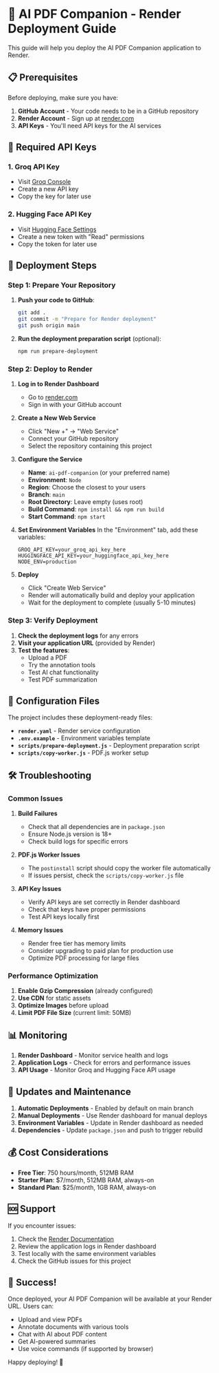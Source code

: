 # 🚀 AI PDF Companion - Render Deployment Guide

This guide will help you deploy the AI PDF Companion application to Render.

## 📋 Prerequisites

Before deploying, make sure you have:

1. **GitHub Account** - Your code needs to be in a GitHub repository
2. **Render Account** - Sign up at [render.com](https://render.com)
3. **API Keys** - You'll need API keys for the AI services

## 🔑 Required API Keys

### 1. Groq API Key
- Visit [Groq Console](https://console.groq.com/keys)
- Create a new API key
- Copy the key for later use

### 2. Hugging Face API Key
- Visit [Hugging Face Settings](https://huggingface.co/settings/tokens)
- Create a new token with "Read" permissions
- Copy the token for later use

## 🚀 Deployment Steps

### Step 1: Prepare Your Repository

1. **Push your code to GitHub**:
   ```bash
   git add .
   git commit -m "Prepare for Render deployment"
   git push origin main
   ```

2. **Run the deployment preparation script** (optional):
   ```bash
   npm run prepare-deployment
   ```

### Step 2: Deploy to Render

1. **Log in to Render Dashboard**
   - Go to [render.com](https://render.com)
   - Sign in with your GitHub account

2. **Create a New Web Service**
   - Click "New +" → "Web Service"
   - Connect your GitHub repository
   - Select the repository containing this project

3. **Configure the Service**
   - **Name**: `ai-pdf-companion` (or your preferred name)
   - **Environment**: `Node`
   - **Region**: Choose the closest to your users
   - **Branch**: `main`
   - **Root Directory**: Leave empty (uses root)
   - **Build Command**: `npm install && npm run build`
   - **Start Command**: `npm start`

4. **Set Environment Variables**
   In the "Environment" tab, add these variables:
   ```
   GROQ_API_KEY=your_groq_api_key_here
   HUGGINGFACE_API_KEY=your_huggingface_api_key_here
   NODE_ENV=production
   ```

5. **Deploy**
   - Click "Create Web Service"
   - Render will automatically build and deploy your application
   - Wait for the deployment to complete (usually 5-10 minutes)

### Step 3: Verify Deployment

1. **Check the deployment logs** for any errors
2. **Visit your application URL** (provided by Render)
3. **Test the features**:
   - Upload a PDF
   - Try the annotation tools
   - Test AI chat functionality
   - Test PDF summarization

## 🔧 Configuration Files

The project includes these deployment-ready files:

- **`render.yaml`** - Render service configuration
- **`.env.example`** - Environment variables template
- **`scripts/prepare-deployment.js`** - Deployment preparation script
- **`scripts/copy-worker.js`** - PDF.js worker setup

## 🛠️ Troubleshooting

### Common Issues

1. **Build Failures**
   - Check that all dependencies are in `package.json`
   - Ensure Node.js version is 18+
   - Check build logs for specific errors

2. **PDF.js Worker Issues**
   - The `postinstall` script should copy the worker file automatically
   - If issues persist, check the `scripts/copy-worker.js` file

3. **API Key Issues**
   - Verify API keys are set correctly in Render dashboard
   - Check that keys have proper permissions
   - Test API keys locally first

4. **Memory Issues**
   - Render free tier has memory limits
   - Consider upgrading to paid plan for production use
   - Optimize PDF processing for large files

### Performance Optimization

1. **Enable Gzip Compression** (already configured)
2. **Use CDN** for static assets
3. **Optimize Images** before upload
4. **Limit PDF File Size** (current limit: 50MB)

## 📊 Monitoring

1. **Render Dashboard** - Monitor service health and logs
2. **Application Logs** - Check for errors and performance issues
3. **API Usage** - Monitor Groq and Hugging Face API usage

## 🔄 Updates and Maintenance

1. **Automatic Deployments** - Enabled by default on main branch
2. **Manual Deployments** - Use Render dashboard for manual deploys
3. **Environment Variables** - Update in Render dashboard as needed
4. **Dependencies** - Update `package.json` and push to trigger rebuild

## 💰 Cost Considerations

- **Free Tier**: 750 hours/month, 512MB RAM
- **Starter Plan**: $7/month, 512MB RAM, always-on
- **Standard Plan**: $25/month, 1GB RAM, always-on

## 🆘 Support

If you encounter issues:

1. Check the [Render Documentation](https://render.com/docs)
2. Review the application logs in Render dashboard
3. Test locally with the same environment variables
4. Check the GitHub issues for this project

## 🎉 Success!

Once deployed, your AI PDF Companion will be available at your Render URL. Users can:

- Upload and view PDFs
- Annotate documents with various tools
- Chat with AI about PDF content
- Get AI-powered summaries
- Use voice commands (if supported by browser)

Happy deploying! 🚀
